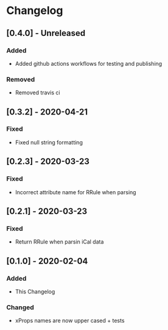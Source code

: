 # Changelog

## [0.4.0] - Unreleased

### Added

- Added github actions workflows for testing and publishing

### Removed

- Removed travis ci

## [0.3.2] - 2020-04-21

### Fixed

- Fixed null string formatting

## [0.2.3] - 2020-03-23

### Fixed

- Incorrect attribute name for RRule when parsing

## [0.2.1] - 2020-03-23

### Fixed

- Return RRule when parsin iCal data

## [0.1.0] - 2020-02-04

### Added

- This Changelog

### Changed

- xProps names are now upper cased + tests
